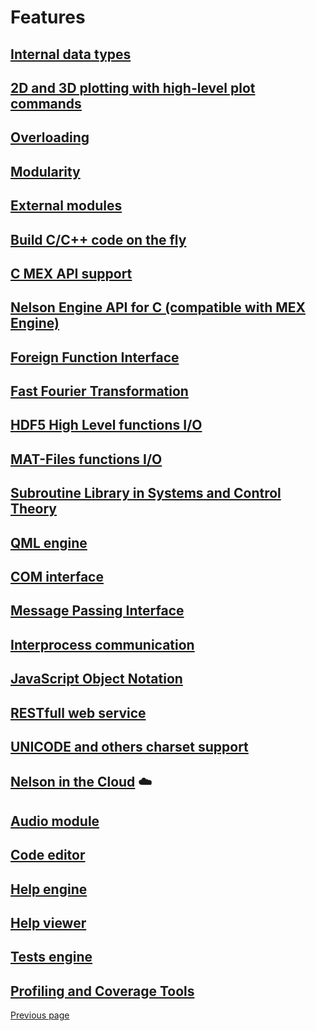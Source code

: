 # Features

## [Internal data types](TYPES.md)

## [2D and 3D plotting with high-level plot commands](PLOTS.md)

## [Overloading](OVERLOADING.md)

## [Modularity](MODULARITY.md)

## [External modules](EXTERNAL_MODULE.md)

## [Build C/C++ code on the fly](EXTERNAL_MODULE.md)

## [C MEX API support](MEX.md)

## [Nelson Engine API for C (compatible with MEX Engine)](MEX_ENGINE.md)

## [Foreign Function Interface](FFI.md)

## [Fast Fourier Transformation](FFTW.md)

## [HDF5 High Level functions I/O](HDF5.md)

## [MAT-Files functions I/O](MATIO.md)

## [Subroutine Library in Systems and Control Theory](SLICOT.md)

## [QML engine](QML_ENGINE.md)

## [COM interface](COM_INTERFACE.md)

## [Message Passing Interface](MPI.md)

## [Interprocess communication](IPC.md)

## [JavaScript Object Notation](JSON.md)

## [RESTfull web service](REST.md)

## [UNICODE and others charset support](CHARSET.md)

## [Nelson in the Cloud](CLOUD.md) ☁️

## [Audio module](AUDIO.md)

## [Code editor](CODE_EDITOR.md)

## [Help engine](HELPENGINE.md)

## [Help viewer](HELPVIEWER.md)

## [Tests engine](TESTSENGINE.md)

## [Profiling and Coverage Tools](PROFILER.md)

[Previous page](README.md)
